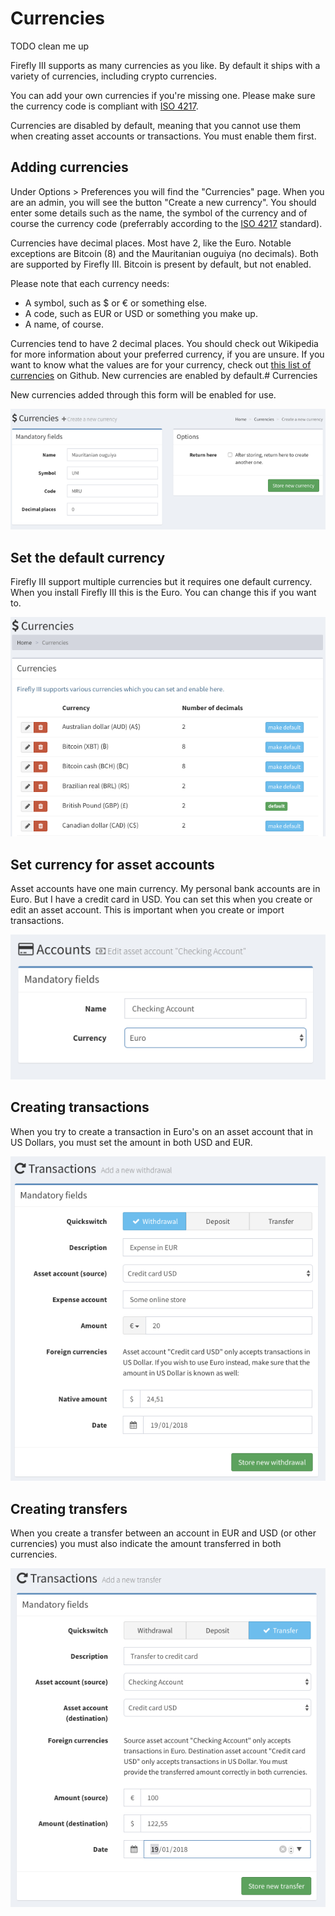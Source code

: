 # Currencies

TODO clean me up

Firefly III supports as many currencies as you like. By default it ships with a variety of currencies, including crypto currencies.

You can add your own currencies if you're missing one. Please make sure the currency code is compliant with [ISO 4217](https://en.wikipedia.org/wiki/ISO_4217).

Currencies are disabled by default, meaning that you cannot use them when creating asset accounts or transactions. You must enable them first.

## Adding currencies

Under Options &gt; Preferences you will find the "Currencies" page. When you are an admin, you will see the button "Create a new currency". You should enter some details such as the name, the symbol of the currency and of course the currency code (preferrably according to the [ISO 4217](https://www.currency-iso.org/dam/downloads/lists/list_one.xml) standard).

Currencies have decimal places. Most have 2, like the Euro. Notable exceptions are Bitcoin (8) and the Mauritanian ouguiya (no decimals). Both are supported by Firefly III. Bitcoin is present by default, but not enabled.

Please note that each currency needs:

- A symbol, such as $ or € or something else.
- A code, such as EUR or USD or something you make up.
- A name, of course.

Currencies tend to have 2 decimal places. You should check out Wikipedia for more information about your preferred currency, if you are unsure. If you want to know what the values are for your currency, check out [this list of currencies](https://github.com/xsolla/currency-format/blob/master/currency-format.json) on Github. New currencies are enabled by default.# Currencies

New currencies added through this form will be enabled for use.

![This screen allows you to create a new currency. Pretty straight-forward.](images/currency-create.png)

## Set the default currency

Firefly III support multiple currencies but it requires one default currency. When you install Firefly III this is the Euro. You can change this if you want to.

![In this instance of Firefly III, the default currency is the British Pound.](images/currency-default.png)

## Set currency for asset accounts

Asset accounts have one main currency. My personal bank accounts are in Euro. But I have a credit card in USD. You can set this when you create or edit an asset account. This is important when you create or import transactions.

![Each account has its own default currency.](images/currency-asset.png)

## Creating transactions

When you try to create a transaction in Euro's on an asset account that in US Dollars, you must set the amount in both USD and EUR.

![When you withdraw an amount in a &quot;foreign&quot; currency, Firefly III needs to know the amount in the native currency.](images/currency-withdrawal.png)

## Creating transfers

When you create a transfer between an account in EUR and USD (or other currencies) you must also indicate the amount transferred in both currencies.

![Likewise when you transfer money between two asset accounts, both currencies must have a monetary value.](images/currency-transfer.png)

